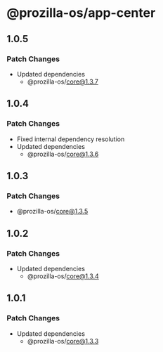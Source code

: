 # @prozilla-os/app-center

## 1.0.5

### Patch Changes

- Updated dependencies
  - @prozilla-os/core@1.3.7

## 1.0.4

### Patch Changes

- Fixed internal dependency resolution
- Updated dependencies
  - @prozilla-os/core@1.3.6

## 1.0.3

### Patch Changes

- @prozilla-os/core@1.3.5

## 1.0.2

### Patch Changes

- Updated dependencies
  - @prozilla-os/core@1.3.4

## 1.0.1

### Patch Changes

- Updated dependencies
  - @prozilla-os/core@1.3.3
